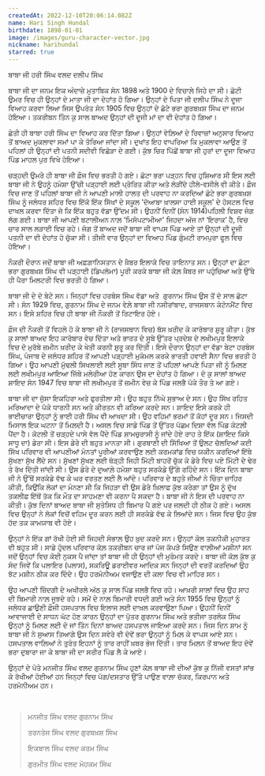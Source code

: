 ```yaml
---
createdAt: 2022-12-10T20:06:14.082Z
name: Hari Singh Hundal
birthdate: 1898-01-01
image: /images/guru-character-vector.jpg
nickname: harihundal
starred: true
---
```

ਬਾਬਾ ਜੀ ਹਰੀ ਸਿੰਘ ਵਲਦ ਦਲੀਪ ਸਿੰਘ 

ਬਾਬਾ ਜੀ ਦਾ ਜਨਮ ਇਕ ਅੰਦਾਜ਼ੇ ਮੁਤਾਬਿਕ ਸੰਨ 1898 ਅਤੇ 1900 ਦੇ ਵਿਚਾਲ਼ੇ ਜਿਹੇ ਦਾ ਸੀ। ਛੋਟੀ ਉਮਰ ਵਿਚ ਹੀ ਉਨ੍ਹਾਂ ਦੇ ਮਾਤਾ ਜੀ ਦਾ ਦੇਹਾਂਤ ਹੋ ਗਿਆ। ਉਨ੍ਹਾਂ ਦੇ ਪਿਤਾ ਜੀ ਦਲੀਪ ਸਿੰਘ ਨੇ ਦੂਜਾ ਵਿਆਹ ਕਰਵਾ ਲਿਆ ਜਿਸ ਉਪਰੰਤ ਸੰਨ 1905 ਵਿਚ ਉਨ੍ਹਾਂ ਦੇ ਛੋਟੇ ਭਰਾ ਗੁਰਬਖ਼ਸ਼ ਸਿੰਘ ਦਾ ਜਨਮ ਹੋਇਆ। ਤਕਰੀਬਨ ਤਿੰਨ ਕੁ ਸਾਲ ਬਾਅਦ ਉਨ੍ਹਾਂ ਦੀ ਦੂਜੀ ਮਾਂ ਦਾ ਵੀ ਦੇਹਾਂਤ ਹੋ ਗਿਆ।

ਛੇਤੀ ਹੀ ਬਾਬਾ ਹਰੀ ਸਿੰਘ ਦਾ ਵਿਆਹ ਕਰ ਦਿੱਤਾ ਗਿਆ। ਉਨ੍ਹਾਂ ਵੇਲ਼ਿਆਂ ਦੇ ਰਿਵਾਜ਼ਾਂ ਅਨੁਸਾਰ ਵਿਆਹ ਤੋਂ ਬਾਅਦ ਮੁਕਲਾਵਾ ਸਮਾਂ ਪਾ ਕੇ ਤੋਰਿਆ ਜਾਂਦਾ ਸੀ। ਦੁਖਾਂਤ ਇਹ ਵਾਪਰਿਆ ਕਿ ਮੁਕਲਾਵਾ ਆਉਣ ਤੋਂ ਪਹਿਲਾਂ ਹੀ ਉਨ੍ਹਾਂ ਦੀ ਪਤਨੀ ਸਦੀਵੀ ਵਿਛੋੜਾ ਦੇ ਗਈ। ਕੁੱਝ ਚਿਰ ਪਿੱਛੋਂ ਬਾਬਾ ਜੀ ਹੁਰਾਂ ਦਾ ਦੂਜਾ ਵਿਆਹ ਪਿੰਡ ਮਾਹਲ ਪੁਰ ਵਿਖੇ ਹੋਇਆ।

ਚੜ੍ਹਦੀ ਉਮਰੇ ਹੀ ਬਾਬਾ ਜੀ ਫ਼ੌਜ ਵਿਚ ਭਰਤੀ ਹੋ ਗਏ। ਛੋਟਾ ਭਰਾ ਪੜ੍ਹਨ ਵਿਚ ਹੁਸ਼ਿਆਰ ਸੀ ਇਸ ਲਈ ਬਾਬਾ ਜੀ ਨੇ ਉਹਨੂੰ ਹਮੇਸ਼ਾ ਉੱਚੀ ਪੜ੍ਹਾਈ ਲਈ ਪ੍ਰੇਰਿਤ ਕੀਤਾ ਅਤੇ ਲੋੜੀਂਦੇ ਹੀਲੇ-ਵਸੀਲੇ ਵੀ ਕੀਤੇ। ਫ਼ੌਜ ਵਿਚ ਜਾਣ ਤੋਂ ਪਹਿਲਾਂ ਬਾਬਾ ਜੀ ਨੇ ਆਪਣੀ ਮਾਲੀ ਹਾਲਤ ਦੀ ਪਰਵਾਹ ਨਾ ਕਰਦਿਆਂ ਛੋਟੇ ਭਰਾ ਗੁਰਬਖ਼ਸ਼ ਸਿੰਘ ਨੂੰ ਜਲੰਧਰ ਸ਼ਹਿਰ ਵਿਚ ਇੱਕੋ ਇੱਕ ਸਿੱਖਾਂ ਦੇ ਸਕੂਲ 'ਦੋਆਬਾ ਖ਼ਾਲਸਾ ਹਾਈ ਸਕੂਲ' ਦੇ ਹੋਸਟਲ ਵਿਚ ਦਾਖਲ ਕਰਵਾ ਦਿੱਤਾ ਜੋ ਕਿ ਇੱਕ ਬਹੁਤ ਵੱਡਾ ਉੱਦਮ ਸੀ। ਉਹਨੀਂ ਦਿਨੀਂ (ਸੰਨ 1914)ਪਹਿਲੀ ਵਿਸ਼ਵ ਜੰਗ ਲੱਗ ਗਈ। ਬਾਬਾ ਜੀ ਆਪਣੀ ਬਟਾਲੀਅਨ ਨਾਲ਼ 'ਮਿਸੋਪਟਾਮੀਆ' ਜਿਹਦਾ ਅੱਜ ਨਾਂ ‘ਇਰਾਕ’ ਹੈ, ਵਿਚ ਚਾਰ ਸਾਲ ਲੜਾਈ ਵਿਚ ਰਹੇ। ਜੰਗ ਤੋਂ ਬਾਅਦ ਜਦੋਂ ਬਾਬਾ ਜੀ ਵਾਪਸ ਪਿੰਡ ਆਏ ਤਾਂ ਉਨ੍ਹਾਂ ਦੀ ਦੂਜੀ ਪਤਨੀ ਦਾ ਵੀ ਦੇਹਾਂਤ ਹੋ ਚੁੱਕਾ ਸੀ। ਤੀਜੀ ਵਾਰ ਉਨ੍ਹਾਂ ਦਾ ਵਿਆਹ ਪਿੰਡ ਗੁੰਮਟੀ ਰਾਮਪੁਰਾ ਫੂਲ ਵਿਚ ਹੋਇਆ।

ਨੌਕਰੀ ਦੌਰਾਨ ਜਦੋਂ ਬਾਬਾ ਜੀ ਅਫ਼ਗ਼ਾਨਿਸਤਾਨ ਦੇ ਖ਼ੈਬਰ ਇਲਾਕੇ ਵਿਚ ਤਾਇਨਾਤ ਸਨ। ਉਨ੍ਹਾਂ ਦਾ ਛੋਟਾ ਭਰਾ ਗੁਰਬਖ਼ਸ਼ ਸਿੰਘ ਵੀ ਪੜ੍ਹਾਈ (ਡਿਪਲੋਮਾ) ਪੂਰੀ ਕਰਕੇ ਬਾਬਾ ਜੀ ਕੋਲ਼ ਖ਼ੈਬਰ ਜਾ ਪਹੁੰਚਿਆ ਅਤੇ ਉੱਥੇ ਹੀ ਪੈਰਾ ਮਿਲਟਰੀ ਵਿਚ ਭਰਤੀ ਹੋ ਗਿਆ।

ਬਾਬਾ ਜੀ ਦੇ ਦੋ ਬੇਟੇ ਸਨ। ਜਿਨ੍ਹਾਂ ਵਿਚ ਹਰਬੰਸ ਸਿੰਘ ਵੱਡਾ ਅਤੇ  ਗੁਰਨਾਮ ਸਿੰਘ ਉਸ ਤੋਂ ਦੋ ਸਾਲ ਛੋਟਾ ਸੀ। ਸੰਨ 1929 ਵਿਚ, ਗੁਰਨਾਮ ਸਿੰਘ ਦੇ ਜਨਮ ਵੇਲ਼ੇ ਬਾਬਾ ਜੀ ਨਸੀਰਾਂਬਾਦ, ਰਾਜਸਥਾਨ ਕੰਟੋਨਮੈਂਟ ਵਿਚ ਸਨ। ਇਸੇ ਸ਼ਹਿਰ ਵਿਚ ਹੀ ਬਾਬਾ ਜੀ ਨੌਕਰੀ ਤੋਂ ਰਿਟਾਇਰ ਹੋਏ। 

ਫ਼ੌਜ ਦੀ ਨੌਕਰੀ ਤੋਂ ਵਿਹਲੇ ਹੋ ਕੇ ਬਾਬਾ ਜੀ ਨੇ (ਰਾਜਸਥਾਨ ਵਿਚ) ਬੱਸ ਖ਼ਰੀਦ ਕੇ ਕਾਰੋਬਾਰ ਸ਼ੁਰੂ ਕੀਤਾ। ਕੁੱਝ ਕੁ ਸਾਲਾਂ ਬਾਅਦ ਇਹ ਕਾਰੋਬਾਰ ਵੇਚ ਦਿੱਤਾ ਅਤੇ ਭਾਰਤ ਦੇ ਸੂਬੇ ਉੱਤਰ ਪ੍ਰਦੇਸ਼ ਦੇ ਲਖੀਮਪੁਰ ਇਲਾਕੇ ਵਿਚ ਦੋ ਮੁਰੱਬੇ ਜ਼ਮੀਨ ਖ਼ਰੀਦ ਕੇ ਖੇਤੀ ਕਰਨੀ ਸ਼ੁਰੂ ਕਰ ਦਿੱਤੀ। ਇਸੇ ਦੌਰਾਨ ਉਨ੍ਹਾਂ ਦਾ ਵੱਡਾ ਬੇਟਾ ਹਰਬੰਸ ਸਿੰਘ, ਪੰਜਾਬ ਦੇ ਜਲੰਧਰ ਸ਼ਹਿਰ ਤੋਂ ਆਪਣੀ ਪੜ੍ਹਾਈ ਮੁਕੰਮਲ ਕਰਕੇ ਭਾਰਤੀ ਹਵਾਈ ਸੈਨਾ ਵਿਚ ਭਰਤੀ ਹੋ ਗਿਆ। ਉਹ ਆਪਣੀ ਮੁੱਢਲੀ ਸਿਖਲਾਈ ਲਈ ਸੂਬਾ ਸਿੰਧ ਜਾਣ ਤੋਂ ਪਹਿਲਾਂ ਆਪਣੇ ਪਿਤਾ ਜੀ ਨੂੰ ਮਿਲਣ ਲਈ ਲਖੀਮਪੁਰ ਆਇਆ ਜਿੱਥੇ ਮਲੇਰੀਆ ਹੋਣ ਕਾਰਨ ਉਸ ਦਾ ਦੇਹਾਂਤ ਹੋ ਗਿਆ। ਦੋ ਕੁ ਸਾਲਾਂ ਬਾਅਦ ਸ਼ਾਇਦ ਸੰਨ 1947 ਵਿਚ ਬਾਬਾ ਜੀ ਲਖੀਮਪੁਰ ਤੋਂ ਜ਼ਮੀਨ ਵੇਚ ਕੇ ਪਿੰਡ ਜਲਭੈ ਪੱਕੇ ਤੌਰ ਤੇ ਆ ਗਏ।

ਬਾਬਾ ਜੀ ਦਾ ਜੁੱਸਾ ਇਕਹਿਰਾ ਅਤੇ ਫੁਰਤੀਲਾ ਸੀ। ਉਹ ਬਹੁਤ ਨਿੱਘੇ ਸੁਭਾਅ ਦੇ ਸਨ। ਉਹ ਸਿੱਖ ਰਹਿਤ ਮਰਿਆਦਾ ਦੇ ਪੱਕੇ ਧਾਰਨੀ ਸਨ ਅਤੇ ਕੀਰਤਨ ਵੀ ਕਰਿਆ ਕਰਦੇ ਸਨ। ਸ਼ਾਇਦ ਇਸੇ ਕਰਕੇ ਹੀ ਭਾਈਚਾਰਾ ਉਨ੍ਹਾਂ ਨੂੰ ਭਾਈ ਹਰੀ ਸਿੰਘ ਵੀ ਆਖਦਾ ਸੀ। ਉਹ ਵਹਿਮਾਂ ਭਰਮਾਂ ਤੋਂ ਕੋਹਾਂ ਦੂਰ ਸਨ। ਜਿਸਦੀ ਮਿਸਾਲ ਇਕ ਘਟਨਾ ਤੋਂ ਮਿਲ਼ਦੀ ਹੈ। ਅਸਲ ਵਿਚ ਸਾਡੇ ਪਿੰਡ ਤੋਂ ਉੱਤਰ ਪੱਛਮ ਦਿਸ਼ਾ ਵੱਲ ਪਿੰਡ ਕੋਟਲ਼ੀ ਪੈਂਦਾ ਹੈ। ਕੋਟਲੀ ਤੋਂ ਚੜ੍ਹਦੇ ਪਾਸੇ ਵੱਲ ਪੈਂਦੇ ਪਿੰਡ ਸ਼ਾਮਚੁਰਾਸੀ ਨੂੰ ਜਾਂਦੇ ਹੋਏ ਰਾਹ ਤੇ ਇੱਕ (ਸ਼ਾਇਦ ਕਿਸੇ ਸਾਧੂ ਦਾ) ਡੇਰਾ ਸੀ। ਇਸ ਡੇਰੇ ਦੀ ਬਹੁਤ ਮਾਨਤਾ ਸੀ। ਗੁਰਬਾਣੀ ਦੀ ਸਿੱਖਿਆ ਤੋਂ ਉਲਟ ਚੱਲਦਿਆਂ ਕਈ ਸਿੱਖ ਪਰਿਵਾਰ ਵੀ ਆਪਣੀਆਂ ਮੰਨਤਾਂ ਪੂਰੀਆਂ ਕਰਵਾਉਣ ਲਈ ਕਰਮਕਾਂਡ ਵਿਚ ਯਕੀਨ ਕਰਦਿਆਂ ਇੱਥੇ ਸੁੱਖਣਾ ਸੁੱਖ ਲੈਂਦੇ ਸਨ। ਸੁੱਖਣਾਂ ਸੁੱਖਣ ਲਈ ਥੋੜ੍ਹੀ ਜਿਹੀ ਮਿੱਟੀ ਬਾਹਰੋਂ ਚੁੱਕ ਕੇ ਡੇਰੇ ਵਿਚ ਪਏ ਮਿੱਟੀ ਦੇ ਢੇਰ ਤੇ ਰੱਖ ਦਿੱਤੀ ਜਾਂਦੀ ਸੀ। ਉਸ ਡੇਰੇ ਦੇ ਦੁਆਲ਼ੇ ਹਮੇਸ਼ਾ ਬਹੁਤ ਸਰਕੰਡੇ ਉੱਗੇ ਰਹਿੰਦੇ ਸਨ। ਇੱਕ ਦਿਨ ਬਾਬਾ ਜੀ ਨੇ ਉੱਥੋਂ ਸਰਕੰਡੇ ਵੱਢ ਕੇ ਘਰ ਵਰਤਣ ਲਈ ਲੈ ਆਂਦੇ। ਪਰਿਵਾਰ ਦੇ ਬਹੁਤੇ ਜੀਆਂ ਨੇ ਚਿੰਤਾ ਜ਼ਾਹਿਰ ਕੀਤੀ, ਕਿਉਂਕਿ ਲੋਕਾਂ ਦਾ ਮੰਨਣਾ ਸੀ ਕਿ ਜਿਹੜਾ ਵੀ ਉਸ ਡੇਰੇ ਖ਼ਿਲਾਫ਼ ਕੁੱਝ ਕਰੇਗਾ ਤਾਂ ਉਸ ਨੂੰ ਦੁੱਖ ਤਕਲੀਫ਼ ਇੱਥੋਂ ਤੱਕ ਕਿ ਮੌਤ ਦਾ ਸਾਹਮਣਾ ਵੀ ਕਰਨਾ ਪੈ ਸਕਦਾ ਹੈ। ਬਾਬਾ ਜੀ ਨੇ ਇਸ ਦੀ ਪਰਵਾਹ ਨਾ ਕੀਤੀ। ਕੁੱਝ ਦਿਨਾਂ ਬਾਅਦ ਬਾਬਾ ਜੀ ਸੁਤੇਸਿਧ ਹੀ ਬਿਮਾਰ ਪੈ ਗਏ ਪਰ ਜਲਦੀ ਹੀ ਠੀਕ ਹੋ ਗਏ। ਅਸਲ ਵਿਚ ਉਨ੍ਹਾਂ ਨੇ ਲੋਕਾਂ ਵਿਚੋਂ ਵਹਿਮ ਦੂਰ ਕਰਨ ਲਈ ਹੀ ਸਰਕੰਡੇ ਵੱਢ ਕੇ ਲਿਆਂਦੇ ਸਨ। ਜਿਸ ਵਿਚ ਉਹ ਕੁੱਝ ਹੱਦ ਤਕ ਕਾਮਯਾਬ ਵੀ ਹੋਏ।

ਉਨ੍ਹਾਂ ਨੇ ਇੱਕ ਗਾਂ ਰੱਖੀ ਹੋਈ ਸੀ ਜਿਹਦੀ ਸੰਭਾਲ਼ ਉਹ ਖ਼ੁਦ ਕਰਦੇ ਸਨ। ਉਨ੍ਹਾਂ ਕੋਲ ਤਕਨੀਕੀ ਮੁਹਾਰਤ ਵੀ ਬਹੁਤ ਸੀ। ਸਾਡੇ ਹੁੰਦਲ ਪਰਿਵਾਰ ਕੋਲ਼ ਤਕਰੀਬਨ ਚਾਰ ਜਾਂ ਪੰਜ ਕੱਪੜੇ ਸਿਉਣ ਵਾਲ਼ੀਆਂ ਮਸ਼ੀਨਾਂ ਸਨ ਜਦੋਂ ਉਨ੍ਹਾਂ ਵਿਚ ਕੋਈ ਨੁਕਸ ਪੈ ਜਾਂਦਾ ਤਾਂ ਬਾਬਾ ਜੀ ਹੀ ਉਨ੍ਹਾਂ ਦੀ ਮੁਰੰਮਤ ਕਰਦੇ। ਬਾਬਾ ਜੀ ਕੋਲ਼ ਕੁੱਝ ਕੁ ਸੰਦ ਜਿਵੇਂ ਕਿ ਪਲਾਇਰ (ਪਲਾਸ), ਸਕਰਿਊ ਡਰਾਈਵਰ ਆਦਿਕ ਸਨ ਜਿਨ੍ਹਾਂ ਦੀ ਵਰਤੋਂ ਕਰਦਿਆਂ ਉਹ ਝੱਟ ਮਸ਼ੀਨ ਠੀਕ ਕਰ ਦਿੰਦੇ। ਉਹ ਹਰਮੋਨੀਅਮ ਵਜਾਉਣ ਦੀ ਕਲਾ ਵਿਚ ਵੀ ਮਾਹਿਰ ਸਨ।

ਉਹ ਆਪਣੀ ਜ਼ਿੰਦਗੀ ਦੇ ਅਖੀਰਲੇ ਅੱਠ ਕੁ ਸਾਲ ਪਿੰਡ ਜਲਭੈ ਵਿਚ ਰਹੇ। ਆਖ਼ਰੀ ਸਾਲਾਂ ਵਿਚ ਉਹ ਸਾਹ ਦੀ ਬਿਮਾਰੀ ਨਾਲ਼ ਜੂਝਦੇ ਰਹੇ। ਸਮੇਂ ਦੇ ਨਾਲ਼ ਬਿਮਾਰੀ ਵਧਦੀ ਗਈ ਅਤੇ ਸੰਨ 1955 ਵਿਚ ਉਨ੍ਹਾਂ ਨੂੰ ਜਲੰਧਰ ਛਾਉਣੀ ਫ਼ੌਜੀ ਹਸਪਤਾਲ ਵਿਚ ਇਲਾਜ ਲਈ ਦਾਖ਼ਲ ਕਰਵਾਉਣਾ ਪਿਆ। ਉਹਨੀਂ ਦਿਨੀਂ ਆਵਾਜਾਈ ਦੇ ਸਾਧਨ ਘੱਟ ਹੋਣ ਕਾਰਨ ਉਨ੍ਹਾਂ ਦਾ ਪੁੱਤਰ ਗੁਰਨਾਮ ਸਿੰਘ ਅਤੇ ਭਤੀਜਾ ਤਰਲੋਕ ਸਿੰਘ ਉਨ੍ਹਾਂ ਨੂੰ ਮਿਲਣ ਲਈ ਦੋ ਜਾਂ ਤਿੰਨ ਦਿਨਾਂ ਬਾਅਦ ਹਸਪਤਾਲ ਜਾਇਆ ਕਰਦੇ ਸਨ। ਜਿਸ ਦਿਨ ਸ਼ਾਮ ਨੂੰ ਬਾਬਾ ਜੀ ਨੇ ਸੁਆਸ ਤਿਆਗੇ ਉਸ ਦਿਨ ਸਵੇਰੇ ਵੀ ਦੋਵੇਂ ਭਰਾ ਉਨ੍ਹਾਂ ਨੂੰ ਮਿਲ਼ ਕੇ ਵਾਪਸ ਆਏ ਸਨ। ਹਸਪਤਾਲ ਵਾਲ਼ਿਆਂ ਨੇ ਤੁਰੰਤ ਇਹਨਾਂ ਨੂੰ ਤਾਰ ਰਾਹੀਂ ਖ਼ਬਰ ਭੇਜ ਦਿੱਤੀ। ਤਾਰ ਮਿਲ਼ਨ ਤੋਂ ਬਾਅਦ ਇਹ ਦੋਵੇਂ ਭਰਾ ਦੁਬਾਰਾ ਜਾ ਕੇ ਬਾਬਾ ਜੀ ਦਾ ਸਰੀਰ ਪਿੰਡ ਲੈ ਕੇ ਆਏ।

ਉਨ੍ਹਾਂ ਦੇ ਪੋਤੇ ਮਨਜੀਤ ਸਿੰਘ ਵਲਦ ਗੁਰਨਾਮ ਸਿੰਘ ਹੁਣਾਂ ਕੋਲ਼ ਬਾਬਾ ਜੀ ਦੀਆਂ ਕੁੱਝ ਕੁ ਨਿੱਜੀ ਵਸਤਾਂ ਸਾਂਭ ਕੇ ਰੱਖੀਆਂ ਹੋਈਆਂ ਹਨ ਜਿਨ੍ਹਾਂ ਵਿਚ ਪੱਗ/ਦਸਤਾਰ ਉੱਤੇ ਪਾਉਣ ਵਾਲ਼ਾ ਚੱਕਰ, ਕਿਰਪਾਨ ਅਤੇ ਹਰਮੋਨੀਅਮ ਹਨ।

 

> ਮਨਜੀਤ ਸਿੰਘ ਵਲਦ ਗੁਰਨਾਮ ਸਿੰਘ
>
> ਤਰਨਤੇਜ ਸਿੰਘ ਵਲਦ ਗੁਰਬਖ਼ਸ਼ ਸਿੰਘ
>
> ਇਕਬਾਲ ਸਿੰਘ ਵਲਦ ਕਰਮ ਸਿੰਘ
>
> ਗੁਰਮੀਤ ਸਿੰਘ ਵਲਦ ਮੋਹਕਮ ਸਿੰਘ
>
>